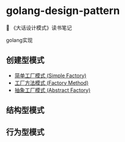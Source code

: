 # golang-design-pattern
:rocket: 《大话设计模式》读书笔记

golang实现


## 创建型模式
* [简单工厂模式 (Simple Factory)]()
* [工厂方法模式 (Factory Method)]()
* [抽象工厂模式 (Abstract Factory)]()

## 结构型模式

## 行为型模式